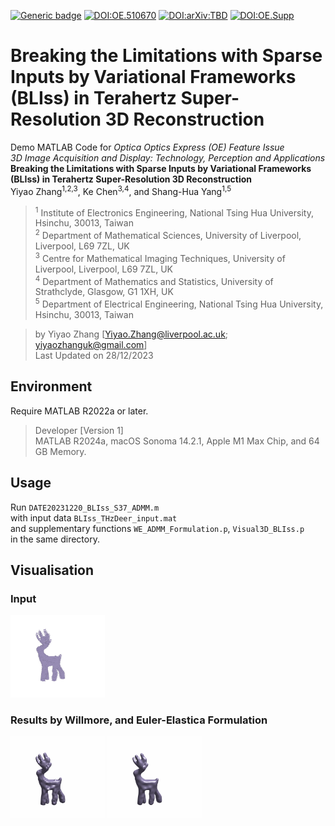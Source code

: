 [![Generic badge](https://img.shields.io/badge/MATLAB-R2024a_or_later-orange.svg)](https://www.mathworks.com/)
[![DOI:OE.510670](https://zenodo.org/badge/DOI/OE.510670.svg)](https://doi.org/10.1364/OE.510670)
[![DOI:arXiv:TBD](https://zenodo.org/badge/DOI/arXiv:TBD.svg)](https://arxiv.org/abs/TBD)
[![DOI:OE.Supp](https://zenodo.org/badge/DOI/OE.Supp.svg)](https://doi.org/10.6084/m9.figshare.24455206)

# Breaking the Limitations with Sparse Inputs by Variational Frameworks (BLIss) in Terahertz Super-Resolution 3D Reconstruction

  Demo MATLAB Code for *Optica Optics Express (OE) Feature Issue* <br>
  *3D Image Acquisition and Display: Technology, Perception and Applications* <br>
  **Breaking the Limitations with Sparse Inputs by Variational Frameworks (BLIss) in Terahertz Super-Resolution 3D Reconstruction** <br>
  Yiyao Zhang<sup>1,2,3</sup>, Ke Chen<sup>3,4</sup>, and Shang-Hua Yang<sup>1,5</sup> <be>
  > <sup>1</sup> Institute of Electronics Engineering, National Tsing Hua University, Hsinchu, 30013, Taiwan <br>
  > <sup>2</sup> Department of Mathematical Sciences, University of Liverpool, Liverpool, L69 7ZL, UK <br>
  > <sup>3</sup> Centre for Mathematical Imaging Techniques, University of Liverpool, Liverpool, L69 7ZL, UK <br>
  > <sup>4</sup> Department of Mathematics and Statistics, University of Strathclyde, Glasgow, G1 1XH, UK <br>
  > <sup>5</sup> Department of Electrical Engineering, National Tsing Hua University, Hsinchu, 30013, Taiwan

  > by Yiyao Zhang [Yiyao.Zhang@liverpool.ac.uk; yiyaozhanguk@gmail.com] <br>
  > Last Updated on 28/12/2023

## Environment
Require MATLAB R2022a or later. 
> Developer [Version 1] <br>
> MATLAB R2024a, macOS Sonoma 14.2.1, Apple M1 Max Chip, and 64 GB Memory. <br>

## Usage
Run `DATE20231220_BLIss_S37_ADMM.m` <br>
with input data `BLIss_THzDeer_input.mat` <br>
and supplementary functions `WE_ADMM_Formulation.p`, `Visual3D_BLIss.p` <br>
in the same directory. 

## Visualisation
### Input
<img src="/Fig/THz_Deer_1_S37G5_U0_in.gif" width="30%" height="30%"/>

### Results by Willmore, and Euler-Elastica Formulation
<img src="/Fig/THz_Deer_2_S37G5_W.gif" width="30%" height="30%"/> <img src="/Fig/THz_Deer_3_S37G5_EE.gif" width="30%" height="30%"/> 
